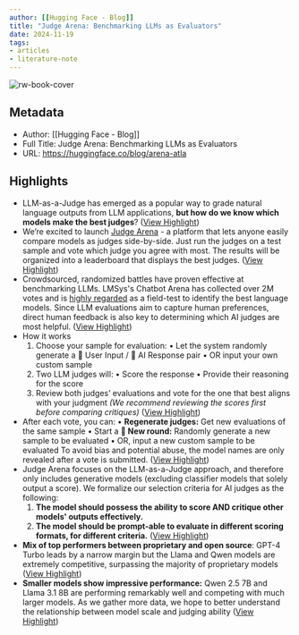 ```yaml
---
author: [[Hugging Face - Blog]]
title: "Judge Arena: Benchmarking LLMs as Evaluators"
date: 2024-11-19
tags: 
- articles
- literature-note
---
```

![rw-book-cover](https://huggingface.co/favicon.ico)

## Metadata
- Author: [[Hugging Face - Blog]]
- Full Title: Judge Arena: Benchmarking LLMs as Evaluators
- URL: https://huggingface.co/blog/arena-atla

## Highlights
- LLM-as-a-Judge has emerged as a popular way to grade natural language outputs from LLM applications, **but how do we know which models make the best judges**? ([View Highlight](https://read.readwise.io/read/01jd37vazx916p6ytks5nqvx6j))
- We’re excited to launch [Judge Arena](https://huggingface.co/spaces/AtlaAI/judge-arena) - a platform that lets anyone easily compare models as judges side-by-side. Just run the judges on a test sample and vote which judge you agree with most. The results will be organized into a leaderboard that displays the best judges. ([View Highlight](https://read.readwise.io/read/01jd37vd9wp0ts4qe9qjvdvbbd))
- Crowdsourced, randomized battles have proven effective at benchmarking LLMs. LMSys's Chatbot Arena has collected over 2M votes and is [highly regarded](https://x.com/karpathy/status/1737544497016578453) as a field-test to identify the best language models. Since LLM evaluations aim to capture human preferences, direct human feedback is also key to determining which AI judges are most helpful. ([View Highlight](https://read.readwise.io/read/01jd37vfe4tncen9gax0sw47t0))
- How it works
  1. Choose your sample for evaluation:
  • Let the system randomly generate a 👩 User Input / 🤖 AI Response pair
  • OR input your own custom sample
  2. Two LLM judges will:
  • Score the response
  • Provide their reasoning for the score
  3. Review both judges’ evaluations and vote for the one that best aligns with your judgment
  *(We recommend reviewing the scores first before comparing critiques)* ([View Highlight](https://read.readwise.io/read/01jd37vxsc8mffwtpgjdtanj0z))
- After each vote, you can:
  • **Regenerate judges:** Get new evaluations of the same sample
  • Start a **🎲 New round:** Randomly generate a new sample to be evaluated
  • OR, input a new custom sample to be evaluated
  To avoid bias and potential abuse, the model names are only revealed after a vote is submitted. ([View Highlight](https://read.readwise.io/read/01jd37w7r8y09cct3e79qvbmew))
- Judge Arena focuses on the LLM-as-a-Judge approach, and therefore only includes generative models (excluding classifier models that solely output a score). We formalize our selection criteria for AI judges as the following:
  1. **The model should possess the ability to score AND critique other models' outputs effectively.**
  2. **The model should be prompt-able to evaluate in different scoring formats, for different criteria.** ([View Highlight](https://read.readwise.io/read/01jd37weqpd6kaw82wp9vfb4tj))
- **Mix of top performers between proprietary and open source**: GPT-4 Turbo leads by a narrow margin but the Llama and Qwen models are extremely competitive, surpassing the majority of proprietary models ([View Highlight](https://read.readwise.io/read/01jd37wrjh76x7kc3102b34yab))
- **Smaller models show impressive performance:** Qwen 2.5 7B and Llama 3.1 8B are performing remarkably well and competing with much larger models. As we gather more data, we hope to better understand the relationship between model scale and judging ability ([View Highlight](https://read.readwise.io/read/01jd37wwct9xqqdzq3ja0a6wze))
